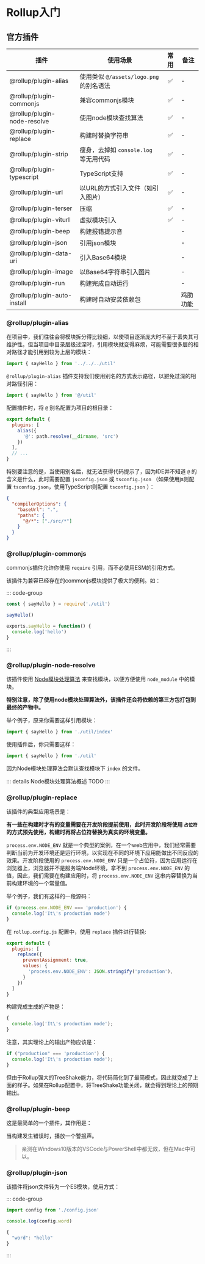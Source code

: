 # Rollup入门

## 官方插件

| 插件 | 使用场景 | 常用 | 备注 |
| -- | -- | :--: | -- |
| @rollup/plugin-alias | 使用类似 `@/assets/logo.png` 的别名语法 | ✅ | - |
| @rollup/plugin-commonjs | 兼容commonjs模块 | ✅ | - |
| @rollup/plugin-node-resolve | 使用node模块查找算法 | ✅ | - |
| @rollup/plugin-replace | 构建时替换字符串 | ✅ | - |
| @rollup/plugin-strip | 瘦身，去掉如 `console.log` 等无用代码 | ✅ | - |
| @rollup/plugin-typescript | TypeScript支持 | ✅ | - |
| @rollup/plugin-url | 以URL的方式引入文件（如引入图片） | ✅ | - |
| @rollup/plugin-terser | 压缩 | ✅ | - |
| @rollup/plugin-viturl | 虚拟模块引入 | ✅ | - |
| @rollup/plugin-beep | 构建报错提示音 |  | - |
| @rollup/plugin-json | 引用json模块 |  | - |
| @rollup/plugin-data-uri | 引入Base64模块 | | - |
| @rollup/plugin-image | 以Base64字符串引入图片 | | - |
| @rollup/plugin-run | 构建完成自动运行 | | - |
| @rollup/plugin-auto-install | 构建时自动安装依赖包 | | 鸡肋功能 |

### @rollup/plugin-alias

在项目中，我们往往会将模块拆分得比较细，以使项目逐渐庞大时不至于丢失其可维护性。但当项目中目录层级过深时，引用模块就变得麻烦，可能需要很多层的相对路径才能引用到较为上层的模块：

```js
import { sayHello } from '../../../util'
```

`@rollup/plugin-alias` 插件支持我们使用别名的方式表示路径，以避免过深的相对路径引用：

```js
import { sayHello } from '@/util'
```

配置插件时，将 `@` 别名配置为项目的根目录：

```js
export default {
  plugins: [
    alias({
      '@': path.resolve(__dirname, 'src')
    })
  ],
  // ...
}
```

特别要注意的是，当使用别名后，就无法获得代码提示了，因为IDE并不知道 `@` 的含义是什么，此时需要配置 `jsconfig.json` 或 `tsconfig.json` （如果使用js则配置 `tsconfig.json`，使用TypeScript则配置 `tsconfig.json` ）：

```json
{
  "compilerOptions": {
    "baseUrl": ".",
    "paths": {
      "@/*": ["./src/*"]
    }
  }
}

```



### @rollup/plugin-commonjs

commonjs插件允许你使用 `require` 引用，而不必使用ESM的引用方式。

该插件为兼容已经存在的commonjs模块提供了极大的便利。如：

::: code-group
```js [index.js]
const { sayHello } = require('./util')

sayHello()
```
``` js [util]
exports.sayHello = function() {
  console.log('hello')
}
```
:::



### @rollup/plugin-node-resolve

该插件使用 [Node模块处理算法](https://nodejs.org/api/modules.html#modules_all_together) 来查找模块，以便方便使用 `node_module` 中的模块。

**特别注意，除了使用node模块处理算法外，该插件还会将依赖的第三方包打包到最终的产物中。**

举个例子，原来你需要这样引用模块：

```js
import { sayHello } from './util/index'
```

使用插件后，你只需要这样：

```js
import { sayHello } from './util'
```

因为Node模块处理算法会默认查找模块下 `index` 的文件。

::: details Node模块处理算法概述
TODO
:::

### @rollup/plugin-replace

该插件的典型应用场景是：

**有一些在构建时才有的变量需要在开发阶段提前使用，此时开发阶段将使用 `占位符` 的方式预先使用，构建时再将占位符替换为真实的环境变量。**

`process.env.NODE_ENV` 就是一个典型的案例，在一个web应用中，我们经常需要判断当前为开发环境还是运行环境，以实现在不同的环境下应用能做出不同反应的效果。开发阶段使用的 `process.env.NODE_ENV` 只是一个占位符，因为应用运行在浏览器上，浏览器并不是服务端Node环境，拿不到 `process.env.NODE_ENV` 的值，因此，我们需要在构建应用时，将 `process.env.NODE_ENV` 这串内容替换为当前构建环境的一个常量值。

举个例子，我们有这样的一段源码：

```js
if (process.env.NODE_ENV === 'production') {
  console.log('It\'s production mode')
}
```

在 `rollup.config.js` 配置中，使用 `replace` 插件进行替换:

```js
export default {
  plugins: [
    replace({
      preventAssignment: true,
      values: {
        'process.env.NODE_ENV': JSON.stringify('production'),
      }
    })
  ]
}
```

构建完成生成的产物是：

```js
{
  console.log('It\'s production mode');
}
```

注意，其实理论上的输出产物应该是：

```js
if ("production" === 'production') {
  console.log('It\'s production mode');
}

```

但由于Rollup强大的TreeShake能力，将代码简化到了最简模式，因此就变成了上面的样子。如果在Rollup配置中，将TreeShake功能关闭，就会得到理论上的预期输出。


### @rollup/plugin-beep

这是最简单的一个插件，其作用是：

当构建发生错误时，播放一个警报声。

> 亲测在Windows10版本的VSCode与PowerShell中都无效，但在Mac中可以。




### @rollup/plugin-json

该插件将json文件转为一个ES模块，使用方式：

::: code-group
```js [index.js]
import config from './config.json'

console.log(config.word)
```

```js [config.json]
{
  "word": "hello"
}

```
:::



